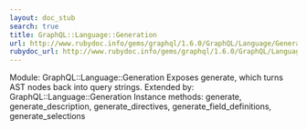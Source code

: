 ```yaml
---
layout: doc_stub
search: true
title: GraphQL::Language::Generation
url: http://www.rubydoc.info/gems/graphql/1.6.0/GraphQL/Language/Generation
rubydoc_url: http://www.rubydoc.info/gems/graphql/1.6.0/GraphQL/Language/Generation
---
```


Module: GraphQL::Language::Generation
Exposes generate, which turns AST nodes back into query strings. 
Extended by:
GraphQL::Language::Generation
Instance methods:
generate, generate_description, generate_directives,
generate_field_definitions, generate_selections

